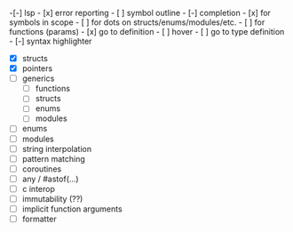 -[-]  lsp
    - [x] error reporting
    - [ ] symbol outline
    - [-] completion
        - [x] for symbols in scope
        - [ ] for dots on structs/enums/modules/etc.
        - [ ] for functions (params)
    - [x] go to definition
    - [ ] hover
    - [ ] go to type definition
    - [-] syntax highlighter
-[x] structs
-[x] pointers
-[ ] generics
    -[ ] functions
    -[ ] structs
    -[ ] enums
    -[ ] modules
-[ ] enums
-[ ] modules
-[ ] string interpolation
-[ ] pattern matching
-[ ] coroutines
-[ ] any / #astof(...)
-[ ] c interop
-[ ] immutability (??)
-[ ] implicit function arguments
-[ ] formatter